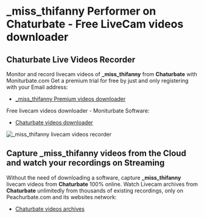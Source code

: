 # _miss_thifanny Performer on Chaturbate - Free LiveCam videos downloader

## Chaturbate Live Videos Recorder

Monitor and record livecam videos of **_miss_thifanny** from **Chaturbate** with Moniturbate.com
Get a premium trial for free by just and only registering with your Email address:
* [_miss_thifanny Premium videos downloader](https://moniturbate.com/request-demo-licence-key.html)

Free livecam videos downloader - Moniturbate Software:
* [Chaturbate videos downloader](https://moniturbate.com/moniturbate-download-software.html)

![_miss_thifanny livecam videos recorder](https://peachurnet.com/templates/moniturbate-software.png)


## Capture _miss_thifanny videos from the Cloud and watch your recordings on Streaming

Without the need of downloading a software, capture **_miss_thifanny** livecam videos from **Chaturbate** 100% online.
Watch Livecam archives from **Chaturbate** unlimitedly from thousands of existing recordings, only on Peachurbate.com and its websites network:
* [Chaturbate videos archives](https://peachurnet.com/)